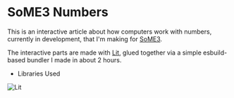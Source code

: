 # SoME3 Numbers
This is an interactive article about how computers work with numbers, currently in development, that I'm making for [SoME3](https://some.3b1b.co).

The interactive parts are made with [Lit](https://lit.dev),
glued together via a simple esbuild-based bundler I made in about 2 hours.

+ Libraries Used

![Lit](https://img.shields.io/badge/lit-5865f2?style=for-the-badge&labelColor=black&logo=lit&logoColor=5865f2)
